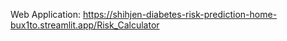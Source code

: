 Web Application: https://shihjen-diabetes-risk-prediction-home-bux1to.streamlit.app/Risk_Calculator
